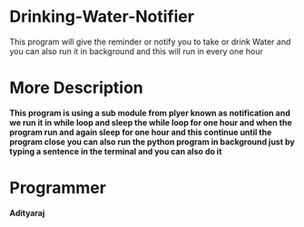 # Drinking-Water-Notifier
This program will give the reminder or notify you to take or drink Water and you can also run it in background and this will run in every one hour

# More Description
**This program is using a sub module from plyer known as notification and we run it in while loop and sleep the while loop for one hour and when the program run and again sleep for one hour and this continue until the program close you can also run the python program in background just by typing a sentence in the terminal and you can also do it**

# Programmer
**Adityaraj**
